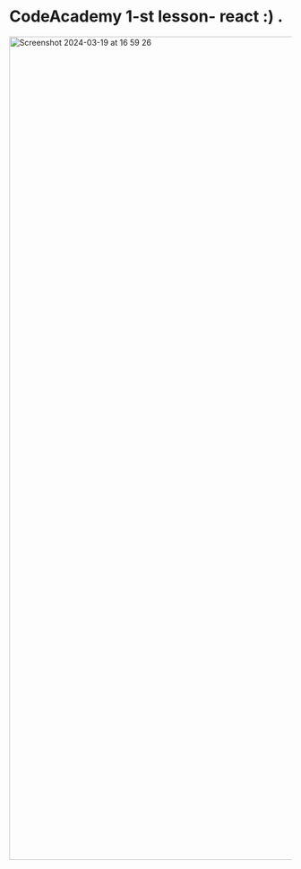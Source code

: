 # CodeAcademy 1-st lesson- react :) .

<img width="1469" alt="Screenshot 2024-03-19 at 16 59 26" src="https://github.com/enrikaaaaa/React/assets/122116349/c2300632-0b53-4114-a6f4-3d25ff56233f">
